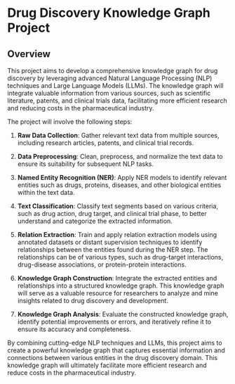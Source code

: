 # Drug Discovery Knowledge Graph Project

## Overview

This project aims to develop a comprehensive knowledge graph for drug discovery by leveraging advanced Natural Language Processing (NLP) techniques and Large Language Models (LLMs). The knowledge graph will integrate valuable information from various sources, such as scientific literature, patents, and clinical trials data, facilitating more efficient research and reducing costs in the pharmaceutical industry.

The project will involve the following steps:

1. **Raw Data Collection**: Gather relevant text data from multiple sources, including research articles, patents, and clinical trial records.

2. **Data Preprocessing**: Clean, preprocess, and normalize the text data to ensure its suitability for subsequent NLP tasks.

3. **Named Entity Recognition (NER)**: Apply NER models to identify relevant entities such as drugs, proteins, diseases, and other biological entities within the text data.

4. **Text Classification**: Classify text segments based on various criteria, such as drug action, drug target, and clinical trial phase, to better understand and categorize the extracted information.

5. **Relation Extraction**: Train and apply relation extraction models using annotated datasets or distant supervision techniques to identify relationships between the entities found during the NER step. The relationships can be of various types, such as drug-target interactions, drug-disease associations, or protein-protein interactions.

6. **Knowledge Graph Construction**: Integrate the extracted entities and relationships into a structured knowledge graph. This knowledge graph will serve as a valuable resource for researchers to analyze and mine insights related to drug discovery and development.

7. **Knowledge Graph Analysis**: Evaluate the constructed knowledge graph, identify potential improvements or errors, and iteratively refine it to ensure its accuracy and completeness.

By combining cutting-edge NLP techniques and LLMs, this project aims to create a powerful knowledge graph that captures essential information and connections between various entities in the drug discovery domain. This knowledge graph will ultimately facilitate more efficient research and reduce costs in the pharmaceutical industry.
